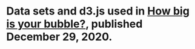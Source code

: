 # Data sets and d3.js used in [How big is your bubble?](https://www.dataetc.org/2020/12/29/bubble.html), published December 29, 2020.
